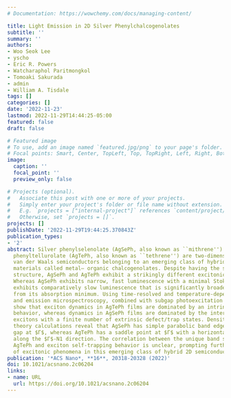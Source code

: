 ```yaml
---
# Documentation: https://wowchemy.com/docs/managing-content/

title: Light Emission in 2D Silver Phenylchalcogenolates
subtitle: ''
summary: ''
authors:
- Woo Seok Lee
- yscho
- Eric R. Powers
- Watcharaphol Paritmongkol
- Tomoaki Sakurada
- admin
- William A. Tisdale
tags: []
categories: []
date: '2022-11-23'
lastmod: 2022-11-29T14:44:25-05:00
featured: false
draft: false

# Featured image
# To use, add an image named `featured.jpg/png` to your page's folder.
# Focal points: Smart, Center, TopLeft, Top, TopRight, Left, Right, BottomLeft, Bottom, BottomRight.
image:
  caption: ''
  focal_point: ''
  preview_only: false

# Projects (optional).
#   Associate this post with one or more of your projects.
#   Simply enter your project's folder or file name without extension.
#   E.g. `projects = ["internal-project"]` references `content/project/deep-learning/index.md`.
#   Otherwise, set `projects = []`.
projects: []
publishDate: '2022-11-29T19:44:25.370843Z'
publication_types:
- '2'
abstract: Silver phenylselenolate (AgSePh, also known as ``mithrene'') and silver
  phenyltellurolate (AgTePh, also known as ``tethrene'') are two-dimensional (2D)
  van der Waals semiconductors belonging to an emerging class of hybrid organic– inorganic
  materials called metal– organic chalcogenolates. Despite having the same crystal
  structure, AgSePh and AgTePh exhibit a strikingly different excitonic behavior.
  Whereas AgSePh exhibits narrow, fast luminescence with a minimal Stokes shift, AgTePh
  exhibits comparatively slow luminescence that is significantly broadened and red-shifted
  from its absorption minimum. Using time-resolved and temperature-dependent absorption
  and emission microspectroscopy, combined with subgap photoexcitation studies, we
  show that exciton dynamics in AgTePh films are dominated by an intrinsic self-trapping
  behavior, whereas dynamics in AgSePh films are dominated by the interaction of band-edge
  excitons with a finite number of extrinsic defect/trap states. Density functional
  theory calculations reveal that AgSePh has simple parabolic band edges with a direct
  gap at $Γ$, whereas AgTePh has a saddle point at $Γ$ with a horizontal splitting
  along the $Γ$-N1 direction. The correlation between the unique band structure of
  AgTePh and exciton self-trapping behavior is unclear, prompting further exploration
  of excitonic phenomena in this emerging class of hybrid 2D semiconductors.
publication: '*ACS Nano*, **16**, 20318-20328 (2022)'
doi: 10.1021/acsnano.2c06204
links:
- name: URL
  url: https://doi.org/10.1021/acsnano.2c06204
---
```

